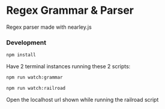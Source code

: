 # Regex Grammar & Parser

Regex parser made with nearley.js

### Development

```bash
npm install
```
Have 2 terminal instances running these 2 scripts:

```bash
npm run watch:grammar
```
```bash
npm run watch:railroad
```

Open the localhost url shown while running the railroad script